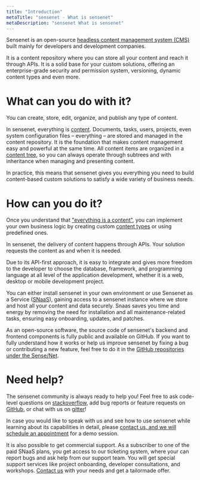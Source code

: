 ```yaml
---
title: "Introduction"
metaTitle: "sensenet - What is sensenet"
metaDescription: "sensenet What is sensenet"
---
```


Sensenet is an open-source [headless content management system (CMS)](/concepts/introduction/02-what-is-headless-cms) built mainly for developers and development companies.

It is a content repository where you can store all your content and reach it through APIs.
It is a solid base for your custom solutions, offering an enterprise-grade security and permission system, versioning, dynamic content types and even more.

# What can you do with it?

You can create, store, edit, organize, and publish any type of content.

In sensenet, everything is [content](/concepts/basics). Documents, tasks, users, projects, even system configuration files – everything – are stored and managed in the content repository. It is the foundation that makes content management easy and powerful at the same time. All content items are organized in a [content tree](/concepts/basics/02-content-tree), so you can always operate through subtrees and with inheritance when managing and presenting content.

In practice, this means that sensenet gives you everything you need to build content-based custom solutions to satisfy a wide variety of business needs.

# How can you do it?

Once you understand that ["everything is a content"](/concepts/basics), you can implement your own business logic by creating custom [content types](/concepts/content-management/02-content-models) or using predefined ones.

In sensenet, the delivery of content happens through APIs. Your solution requests the content as and when it is needed.

Due to its API-first approach, it is easy to integrate and gives more freedom to the developer to choose the database, framework, and programming language at all level of the application development, whether it is a web, desktop or mobile development project.

You can either install sensenet in your own environment or use Sensenet as a Service ([SNaaS](/concepts/introduction/04-what-is-snaas)), gaining access to a sensenet instance where we store and host all your content and data securely. Snaas saves you time and energy by removing the need for installation and all maintenance-related tasks, ensuring easy onboarding, updates, and patches.

As an open-source software, the source code of sensenet's backend and frontend components is fully public and available on GitHub. If you want to fully understand how it works or help us improve sensenet by fixing a bug or contributing a new feature, feel free to do it in the [GitHub repositories under the Sense/Net](https://github.com/SenseNet).

# Need help?

The sensenet community is always ready to help you! Feel free to ask code-level questions on [stackoverflow](https://stackoverflow.com/questions/tagged/sensenet), add bug reports or feature requests on [GitHub](https://github.com/SenseNet/sensenet), or chat with us on [gitter](https://gitter.im/SenseNet/sensenet)!

In case you would like to speak with us and see how to use sensenet while learning about its capabilities in detail, please [contact us, and we will schedule an appointment](https://sensenet.com/contact#demo) for a demo session.

It is also possible to get commercial support. As a subscriber to one of the paid SNaaS plans, you get access to our ticketing system, where your can report bugs and ask help from our support team. You will get special support services like project onboarding, developer consultations, and workshops. [Contact us](https://sensenet.com/contact) with your needs and get a tailormade offer.

